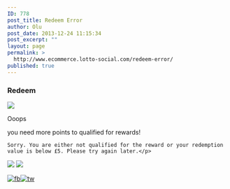 ```yaml
---
ID: 778
post_title: Redeem Error
author: Olu
post_date: 2013-12-24 11:15:34
post_excerpt: ""
layout: page
permalink: >
  http://www.ecommerce.lotto-social.com/redeem-error/
published: true
---
```

<h3 class="blue">Redeem</h3>
<!--<h5><strong>Latest Lottery News:</strong> Jul 02 2013 | £1m lottery prize goes unclaimed >> <a href="#">Click to Read More</a></h5>-->

<div class="col-lg-12 bgDashboard paddingtb">
<div class="row">
<div class="col-lg-9 col-md-9 col-sm-9">
	<img src="http://lottosocial.s3.amazonaws.com/cms2/wp-content/uploads/2013/12/cong-img.png"/><br/>
<p>Ooops</p>
<p>you need more points to qualified for rewards!

	Sorry. You are either not qualified for the reward or your redemption value is below £5. Please try again later.</p>
</div>
<div class="col-lg-3 col-md-3 col-sm-3 center">
<img src="http://lottosocial.s3.amazonaws.com/cms2/wp-content/uploads/2013/11/refer_friend.jpg"/>

<img src="http://lottosocial.s3.amazonaws.com/cms2/wp-content/uploads/2013/11/testimonials.jpg"/>

<a href="https://www.facebook.com/lottobytext"><img src="http://lottosocial.s3.amazonaws.com/cms2/wp-content/uploads/2013/12/like-us.png" alt="fb" class="col-sm-6 col-sm-offset-0 col-xs-4 col-xs-offset-1" /></a><a href="https://twitter.com/LottoByTextUK"><img src="http://lottosocial.s3.amazonaws.com/cms2/wp-content/uploads/2013/12/follow-us.png" alt="tw"  class="col-sm-6 col-sm-offset-0 col-xs-4 col-xs-offset-1" /></a>

</div>
</div>
</div>